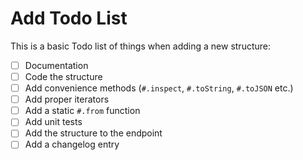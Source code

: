 # Add Todo List

This is a basic Todo list of things when adding a new structure:

* [ ] Documentation
* [ ] Code the structure
* [ ] Add convenience methods (`#.inspect`, `#.toString`, `#.toJSON` etc.)
* [ ] Add proper iterators
* [ ] Add a static `#.from` function
* [ ] Add unit tests
* [ ] Add the structure to the endpoint
* [ ] Add a changelog entry
